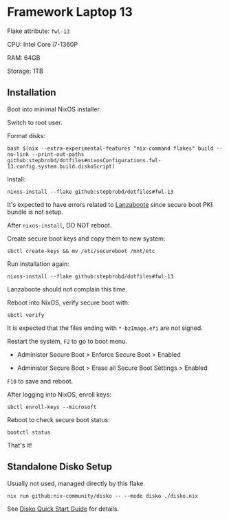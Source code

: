 # Framework Laptop 13

Flake attribute: `fwl-13`

CPU: Intel Core i7-1360P

RAM: 64GB

Storage: 1TB

## Installation

Boot into minimal NixOS installer.

Switch to root user.

Format disks:

```shell
bash $(nix --extra-experimental-features "nix-command flakes" build --no-link --print-out-paths github:stepbrobd/dotfiles#nixosConfigurations.fwl-13.config.system.build.diskoScript)
```

Install:

```shell
nixos-install --flake github:stepbrobd/dotfiles#fwl-13
```

It's expected to have errors related to [Lanzaboote](https://github.com/nix-community/lanzaboote) since secure boot PKI bundle is not setup.

After `nixos-install`, DO NOT reboot.

Create secure boot keys and copy them to new system:

```shell
sbctl create-keys && mv /etc/secureboot /mnt/etc
```

Run installation again:

```shell
nixos-install --flake github:stepbrobd/dotfiles#fwl-13
```

Lanzaboote should not complain this time.

Reboot into NixOS, verify secure boot with:

```shell
sbctl verify
```

It is expected that the files ending with `*-bzImage.efi` are not signed.

Restart the system, `F2` to go to boot menu.

- Administer Secure Boot > Enforce Secure Boot > Enabled

- Administer Secure Boot > Erase all Secure Boot Settings > Enabled

`F10` to save and reboot.

After logging into NixOS, enroll keys:

```shell
sbctl enroll-keys --microsoft
```

Reboot to check secure boot status:

```shell
bootctl status
```

That's it!

## Standalone Disko Setup

Usually not used, managed directly by this flake.

```shell
nix run github:nix-community/disko -- --mode disko ./disko.nix
```

See [Disko Quick Start Guide](https://github.com/nix-community/disko/blob/master/docs/quickstart.md) for details.
